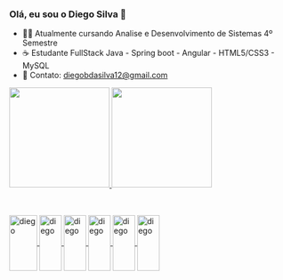 ### Olá, eu sou o Diego Silva 👋


- 👨‍🎓 Atualmente cursando Analise e Desenvolvimento de Sistemas 4º Semestre
- ☕ Estudante FullStack Java - Spring boot - Angular - HTML5/CSS3 - MySQL
- 💬 Contato: diegobdasilva12@gmail.com

 <div>
  <a href="https://github.com/diegobsilva10">
  <img height = "180em" src = "https://github-readme-stats.vercel.app/api?username=diegobsilva10&show_icons=true&theme=dark&include_all_commits=true&count_private=true" />
  <img height = "180em" src = "https://github-readme-stats.vercel.app/api/top-langs/?username=diegobsilva10&layout=compact&langs_count= 16 & true&theme=dark&include_all_commits=true&count_private=true"/>
</div>
  
  ##
<div style ="display: inlne_block"><br>
  <img align="center" alt ="diego" height="100" width="50"  src= "https://cdn.jsdelivr.net/gh/devicons/devicon/icons/java/java-original-wordmark.svg">
  <img align="center" alt ="diego" height="100" width="40"  src= "https://cdn.jsdelivr.net/gh/devicons/devicon/icons/javascript/javascript-original.svg">
  <img align="center" alt ="diego" height="100" width="40"  src= "https://cdn.jsdelivr.net/gh/devicons/devicon/icons/angularjs/angularjs-original.svg">
  <img align="center" alt ="diego" height="100" width="40"  src= "https://cdn.jsdelivr.net/gh/devicons/devicon/icons/mysql/mysql-original-wordmark.svg">
  <img align="center" alt ="diego" height="100" width="40"  src= "https://cdn.jsdelivr.net/gh/devicons/devicon/icons/html5/html5-original.svg">
  <img align="center" alt ="diego" height="100" width="40"  src= "https://cdn.jsdelivr.net/gh/devicons/devicon/icons/css3/css3-original.svg">
